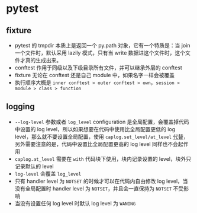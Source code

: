 # pytest

## fixture
- pytest 的 tmpdir 本质上是返回一个 py.path 对象，它有一个特质是：当 join 一个文件时，默认采用 lazily 模式，只有当 write 数据进这个文件时，这个文件才真的生成出来。
- conftest 作用于同级以及下级目录所有文件，并可以继承外层的 conftest
- fixture 无论在 conftest 还是自己 module 中，如果名字一样会被覆盖
- 执行顺序大概是 `inner conftest > outer conftest > own`，`session > module > class > function`

## logging
- `--log-level` 参数或者 `log_level` configuration 是全局配置，会覆盖掉代码中设置的 log level，所以如果想要在代码中使用比全局配置更低的 log level，那么就不要设置全局配置，使用 `caplog.set_level/at_level` [代替](https://docs.pytest.org/en/6.2.x/logging.html#:~:text=Log%20levels%20are,prone%20to%20failure.)，另外需要注意的是，代码中设置比全局配置更高的 log level 同样也不会起作用
- `caplog.at_level` 需要在 `with` 代码块下使用，块内记录设置的 level，块外只记录默认的 level
- `log-level` 会覆盖 `log_level`
- 只有 handler level 为 `NOTSET` 的时候才可以在代码内自由修改 log level，当没有全局配置时 handler level 为 `NOTSET`，并且会一直保持为 `NOTSET` 不受影响
- 当没有设置任何 log level 时默认 log level 为 `WANING`